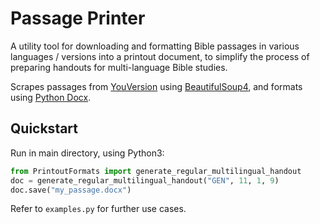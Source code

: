# Passage Printer

A utility tool for downloading and formatting Bible passages in various languages / versions into a printout document, to simplify the process of preparing handouts for multi-language Bible studies.

Scrapes passages from [YouVersion](https://www.bible.com/) using [BeautifulSoup4](https://pypi.org/project/beautifulsoup4/), and formats using [Python Docx](https://pypi.org/project/python-docx/).

## Quickstart

Run in main directory, using Python3:

```python
from PrintoutFormats import generate_regular_multilingual_handout
doc = generate_regular_multilingual_handout("GEN", 11, 1, 9)
doc.save("my_passage.docx")
```

Refer to `examples.py` for further use cases.